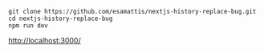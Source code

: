 ```
git clone https://github.com/esamattis/nextjs-history-replace-bug.git
cd nextjs-history-replace-bug
npm run dev
```

<http://localhost:3000/>
